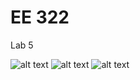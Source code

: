 # EE 322
Lab 5

![alt text](https://github.com/mik1245/EE-322/blob/main/Photos/Lab5_Photos/Capture.JPG)
![alt text](https://github.com/mik1245/EE-322/blob/main/Photos/Lab5_Photos/Capture1.JPG)
![alt text](https://github.com/mik1245/EE-322/blob/main/Photos/Lab5_Photos/Capture2.JPG)

